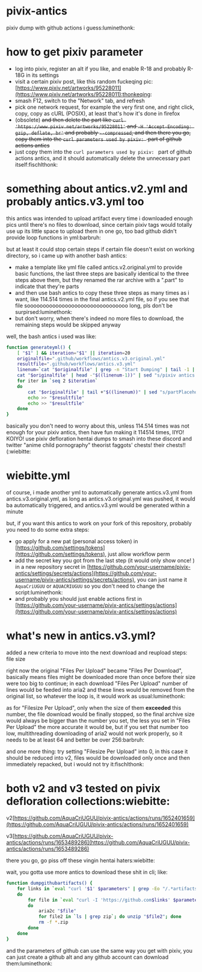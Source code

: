 # pivix-antics

pixiv dump with github actions i guess:luminethonk:

# how to get pixiv parameter

 - log into pixiv, register an alt if you like, and enable R-18 and probably R-18G in its settings
 - visit a certain pixiv post, like this random fuckeqing pic: [https://www.pixiv.net/artworks/95228011](https://www.pixiv.net/artworks/95228011):thonkeqing:
 - smash F12, switch to the "Network" tab, and refresh
 - pick one network request, for example the very first one, and right click, copy, copy as cURL (POSIX), at least that's how it's done in firefox
 - (obsolete) ~~and then delete the part like `curl 'https://www.pixiv.net/artworks/95228011'` and `-H 'Accept-Encoding: gzip, deflate, br'` and probably `--compressed`, and then there you go, copy them into the `curl parameters used by pixiv: ` part of github actions antics~~
 - just copy them into the `curl parameters used by pixiv: ` part of github actions antics, and it should automatically delete the unnecessary part itself:fischlthonk:

# something about antics.v2.yml and probably antics.v3.yml too

this antics was intended to upload artifact every time i downloaded enough pics until there's no files to download, since certain pixiv tags would totally use up its little space to upload them in one go, too bad github didn't provide loop functions in yml:barbruh:

but at least it could stop certain steps if certain file doesn't exist on working directory, so i came up with another bash antics: 

 - make a template like yml file called antics.v2.original.yml to provide basic functions, the last three steps are basically identical to the three steps above them, but they renamed the rar archive with a ".part" to indicate that they're parts
 - and then use bash antics to copy these three steps as many times as i want, like 114.514 times in the final antics.v2.yml file, so if you see that file soooooooooooooooooooooooooooooooo long, pls don't be surpirsed:luminethonk:
 - but don't worry, when there's indeed no more files to download, the remaining steps would be skipped anyway

well, the bash antics i used was like: 

```bash
function generateyml() {
    [ "$1" ] && iteration="$1" || iteration=20
    originalfile=".github/workflows/antics.v3.original.yml"
    resultfile=".github/workflows/antics.v3.yml"
    linenum=`cat "$originalfile" | grep -n "Start Dumping" | tail -1 | grep -Eo "[0-9]+"`
    cat "$originalfile" | head -"$((linenum-1))" | sed "s/pixiv antics v3 (original/pixiv antics v3/g" > "$resultfile"
    for iter in `seq 2 $iteration`
    do
        cat "$originalfile" | tail +"$((linenum))" | sed "s/partPlaceholder/part$iter/g;s/Partplaceholder/Part $iter/g" >> "$resultfile"
        echo >> "$resultfile"
        echo >> "$resultfile"
    done
}
```

basically you don't need to worry about this, unless 114.514 times was not enough for your pixiv antics, then have fun making it 114514 times, IIYO! KOIYO! use pixiv defloration hentai dumps to smash into these discord and twitter "anime child pornography" theorist faggots' chests! their chests!! (:wiebitte:

# wiebitte.yml

of course, i made another yml to automatically generate antics.v3.yml from antics.v3.original.yml, as long as antics.v3.original.yml was pushed, it would ba automatically triggered, and antics.v3.yml would be generated within a minute

but, if you want this antics to work on your fork of this repository, probably you need to do some extra steps: 
 - go apply for a new pat (personal access token) in [https://github.com/settings/tokens](https://github.com/settings/tokens), just allow workflow perm
 - add the secret key you got from the last step (it would only show once! ) in a new repository secret in [https://github.com/your-username/pivix-antics/settings/secrets/actions](https://github.com/your-username/pivix-antics/settings/secrets/actions), you can just name it `AquaCriUGUU` or `AQUACRIUGUU` so you don't need to change the script:luminethonk:
 - and probably you should just enable actions first in [https://github.com/your-username/pivix-antics/settings/actions](https://github.com/your-username/pivix-antics/settings/actions)

# what's new in antics.v3.yml? 

added a new criteria to move into the next download and reupload steps: file size

right now the original "Files Per Upload" became "Files Per Download", basically means files might be downloaded more than once before their size were too big to continue; in each download "Files Per Upload" number of lines would be feeded into aria2 and these lines would be removed from the original list, so whatever the loop is, it would work as usual:luminethonk:

as for "Filesize Per Upload", only when the size of them **exceeded** this number, the file download would be finally stopped, so the final archive size would always be bigger than the number you set, the less you set in "Files Per Upload" the more accurate it would be, but if you set that number too low, multithreading downloading of aria2 would not work properly, so it needs to be at least 64 and better be over 256:barbruh:

and one more thing: try setting "Filesize Per Upload" into 0, in this case it should be reduced into v2, files would be downloaded only once and then immediately repacked, but i would not try it:fischlthonk:

# both v2 and v3 tested on pivix defloration collections:wiebitte:

v2[https://github.com/AquaCriUGUU/pivix-antics/actions/runs/1652401659](https://github.com/AquaCriUGUU/pivix-antics/actions/runs/1652401659)

v3[https://github.com/AquaCriUGUU/pivix-antics/actions/runs/1653489286](https://github.com/AquaCriUGUU/pivix-antics/actions/runs/1653489286)

there you go, go piss off these vingin hentai haters:wiebitte:

wait, you gotta use more antics to download these shit in cli; like:

```bash
function dumpgithubartifacts() {
    for links in `eval "curl '$1' $parameters" | grep -Eo "/.*artifacts/[0-9]+" | sort | uniq`
    do
        for file in `eval "curl -I 'https://github.com$links' $parameters" | grep "[L|l]ocation:" | sed 's/[L/l]ocation: //g;s/[L/l]ocation://g'`
        do
            aria2c "$file"
            for file2 in `ls | grep zip`; do unzip "$file2"; done
            rm -f *.zip
        done
    done
}
```

and the parameters of github can use the same way you get with pixiv, you can just create a github alt and any github account can download them:luminethonk:
